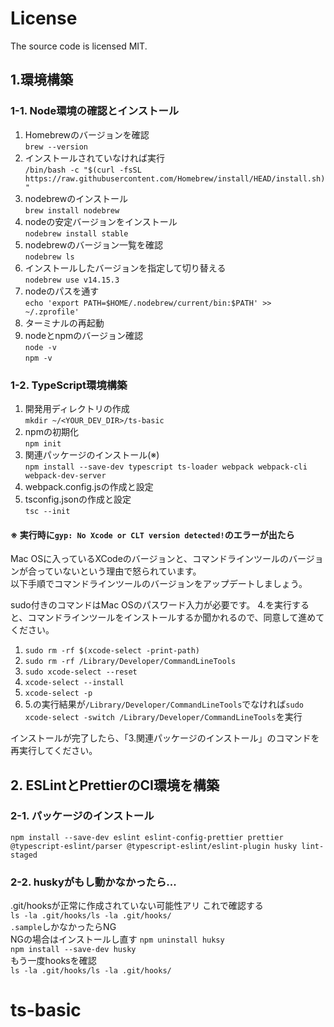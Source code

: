 # License
The source code is licensed MIT.

## 1.環境構築

### 1-1. Node環境の確認とインストール
1. Homebrewのバージョンを確認  
`brew --version`  
2. インストールされていなければ実行  
`/bin/bash -c "$(curl -fsSL https://raw.githubusercontent.com/Homebrew/install/HEAD/install.sh)"`  
3. nodebrewのインストール  
`brew install nodebrew`  
4. nodeの安定バージョンをインストール  
`nodebrew install stable`  
5. nodebrewのバージョン一覧を確認  
`nodebrew ls`
6. インストールしたバージョンを指定して切り替える  
`nodebrew use v14.15.3`  
7. nodeのパスを通す  
`echo 'export PATH=$HOME/.nodebrew/current/bin:$PATH' >> ~/.zprofile'`  
8. ターミナルの再起動  
9. nodeとnpmのバージョン確認  
`node -v`  
`npm -v`  

### 1-2. TypeScript環境構築
1. 開発用ディレクトリの作成  
`mkdir ~/<YOUR_DEV_DIR>/ts-basic`
2. npmの初期化  
`npm init`
3. 関連パッケージのインストール(※)  
`npm install --save-dev typescript ts-loader webpack webpack-cli webpack-dev-server` 
4. webpack.config.jsの作成と設定  
5. tsconfig.jsonの作成と設定  
`tsc --init`  

#### ※ 実行時に`gyp: No Xcode or CLT version detected!`のエラーが出たら  
  
Mac OSに入っているXCodeのバージョンと、コマンドラインツールのバージョンが合っていないという理由で怒られています。  
以下手順でコマンドラインツールのバージョンをアップデートしましょう。

sudo付きのコマンドはMac OSのパスワード入力が必要です。
4.を実行すると、コマンドラインツールをインストールするか聞かれるので、同意して進めてください。

1. `sudo rm -rf $(xcode-select -print-path)`
2. `sudo rm -rf /Library/Developer/CommandLineTools`
3. `sudo xcode-select --reset`
4. `xcode-select --install`
5. `xcode-select -p`
6. 5.の実行結果が`/Library/Developer/CommandLineTools`でなければ`sudo xcode-select -switch /Library/Developer/CommandLineTools`を実行

インストールが完了したら、「3.関連パッケージのインストール」のコマンドを再実行してください。  
 
## 2. ESLintとPrettierのCI環境を構築
### 2-1. パッケージのインストール
`npm install --save-dev eslint eslint-config-prettier prettier @typescript-eslint/parser @typescript-eslint/eslint-plugin husky lint-staged`

### 2-2. huskyがもし動かなかったら...
.git/hooksが正常に作成されていない可能性アリ 
これで確認する   
`ls -la .git/hooks/ls -la .git/hooks/`  
`.sample`しかなかったらNG  
NGの場合はインストールし直す
`npm uninstall huksy`  
`npm install --save-dev husky`  
もう一度hooksを確認  
`ls -la .git/hooks/ls -la .git/hooks/`
# ts-basic
